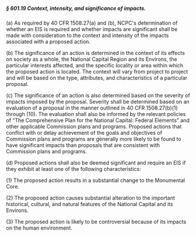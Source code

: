 ##### § 601.19 Context, intensity, and significance of impacts. #####

(a) As required by 40 CFR 1508.27(a) and (b), NCPC's determination of whether an EIS is required and whether impacts are significant shall be made with consideration to the context and intensity of the impacts associated with a proposed action.

(b) The significance of an action is determined in the context of its effects on society as a whole, the National Capital Region and its Environs, the particular interests affected, and the specific locality or area within which the proposed action is located. The context will vary from project to project and will be based on the type, attributes, and characteristics of a particular proposal.

(c) The significance of an action is also determined based on the severity of impacts imposed by the proposal. Severity shall be determined based on an evaluation of a proposal in the manner outlined in 40 CFR 1508.27(b)(1) through (10). The evaluation shall also be informed by the relevant policies of “The Comprehensive Plan for the National Capital: Federal Elements” and other applicable Commission plans and programs. Proposed actions that conflict with or delay achievement of the goals and objectives of Commission plans and programs are generally more likely to be found to have significant impacts than proposals that are consistent with Commission plans and programs.

(d) Proposed actions shall also be deemed significant and require an EIS if they exhibit at least one of the following characteristics:

(1) The proposed action results in a substantial change to the Monumental Core.

(2) The proposed action causes substantial alteration to the important historical, cultural, and natural features of the National Capital and its Environs.

(3) The proposed action is likely to be controversial because of its impacts on the human environment.